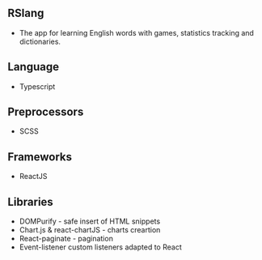 ## RSlang
* The app for learning English words with games, statistics tracking and dictionaries.
## Language 
* Typescript
## Preprocessors
* SCSS
## Frameworks
* ReactJS
## Libraries
* DOMPurify - safe insert of HTML snippets
* Chart.js & react-chartJS - charts creartion
* React-paginate - pagination
* Event-listener custom listeners adapted to React

